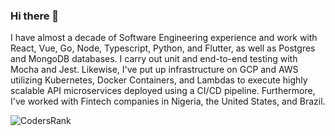 ### Hi there 👋

I have almost a decade of Software Engineering experience and work with React, Vue, Go, Node, Typescript, Python, and Flutter, as well as Postgres and MongoDB databases. I carry out unit and end-to-end testing with Mocha and Jest. Likewise, I've put up infrastructure on GCP and AWS utilizing Kubernetes, Docker Containers, and Lambdas to execute highly scalable API microservices deployed using a CI/CD pipeline. Furthermore, I've worked with Fintech companies in Nigeria, the United States, and Brazil.

![CodersRank](https://cr-ss-service.azurewebsites.net/api/ScreenShot?widget=summary&username=hibeekaey)

<!--
**hibeekaey/hibeekaey** is a ✨ _special_ ✨ repository because its `README.md` (this file) appears on your GitHub profile.

Here are some ideas to get you started:

- 🔭 I’m currently working on ...
- 🌱 I’m currently learning ...
- 👯 I’m looking to collaborate on ...
- 🤔 I’m looking for help with ...
- 💬 Ask me about ...
- 📫 How to reach me: ...
- 😄 Pronouns: ...
- ⚡ Fun fact: ...
-->

